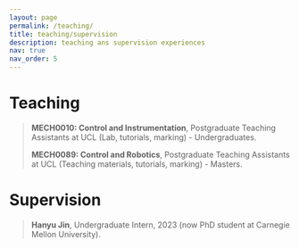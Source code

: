 ```yaml
---
layout: page
permalink: /teaching/
title: teaching/supervision
description: teaching ans supervision experiences
nav: true
nav_order: 5
---
```

# Teaching

> **MECH0010: Control and Instrumentation**, Postgraduate Teaching Assistants at UCL (Lab, tutorials, marking) - Undergraduates.
> 
> **MECH0089: Control and Robotics**, Postgraduate Teaching Assistants at UCL (Teaching materials, tutorials, marking) - Masters.

# Supervision

> **Hanyu Jin**, Undergraduate Intern, 2023 (now PhD student at Carnegie Mellon University).
